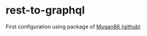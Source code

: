 # rest-to-graphql
First configuration using package of <a href="https://github.com/mugan86/graphql-project-cli"> Mugan86 (github)</a>
